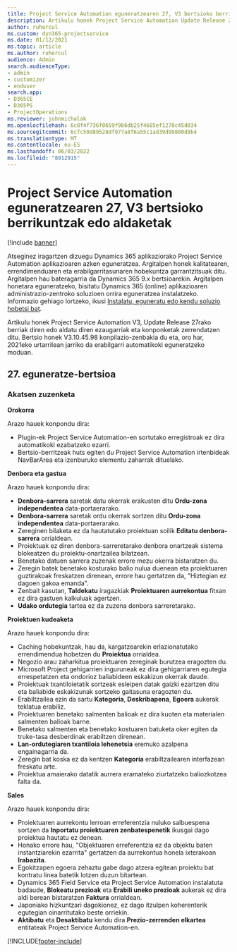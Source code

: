 ```yaml
---
title: Project Service Automation eguneratzearen 27, V3 bertsioko berrikuntzak edo aldaketak
description: Artikulu honek Project Service Automation Update Release 27, V3-n eskuragarri dauden funtzioak eta konponketak zerrendatzen ditu.
author: ruhercul
ms.custom: dyn365-projectservice
ms.date: 01/12/2021
ms.topic: article
ms.author: ruhercul
audience: Admin
search.audienceType:
- admin
- customizer
- enduser
search.app:
- D365CE
- D365PS
- ProjectOperations
ms.reviewer: johnmichalak
ms.openlocfilehash: 6c8f4f736f0659f9b6db25f4685ef1278c45d034
ms.sourcegitcommit: 6cfc50d89528df977a8f6a55c1ad39d99800d9b4
ms.translationtype: MT
ms.contentlocale: eu-ES
ms.lasthandoff: 06/03/2022
ms.locfileid: "8912915"
---
```

# <a name="whats-new-or-changed-in-project-service-automation-update-release-27-v3"></a>Project Service Automation eguneratzearen 27, V3 bertsioko berrikuntzak edo aldaketak

[!include [banner](../includes/psa-now-project-operations.md)]

Atseginez iragartzen dizuegu Dynamics 365 aplikaziorako Project Service Automation aplikazioaren azken eguneratzea. Argitalpen honek kalitatearen, errendimenduaren eta erabilgarritasunaren hobekuntza garrantzitsuak ditu. Argitalpen hau bateragarria da Dynamics 365 9.x bertsioarekin. Argitalpen honetara eguneratzeko, bisitatu Dynamics 365 (online) aplikazioaren administrazio-zentroko soluzioen orrira eguneratzea instalatzeko. Informazio gehiago lortzeko, ikusi [Instalatu, eguneratu edo kendu soluzio hobetsi bat](/power-platform/admin/install-remove-preferred-solution).

Artikulu honek Project Service Automation V3, Update Release 27rako berriak diren edo aldatu diren ezaugarriak eta konponketak zerrendatzen ditu. Bertsio honek V3.10.45.98 konpilazio-zenbakia du eta, oro har, 2021eko urtarrilean jarriko da erabilgarri automatikoki eguneratzeko moduan.

## <a name="update-release-27"></a>27. eguneratze-bertsioa

### <a name="bug-fixes"></a>Akatsen zuzenketa

**Orokorra**

Arazo hauek konpondu dira:

- Plugin-ek Project Service Automation-en sortutako erregistroak ez dira automatikoki ezabatzeko ezarri.
- Bertsio-berritzeak huts egiten du Project Service Automation irtenbideak NavBarArea eta izenburuko elementu zaharrak dituelako.

**Denbora eta gastua**

Arazo hauek konpondu dira:

- **Denbora-sarrera** saretak datu okerrak erakusten ditu **Ordu-zona independentea** data-portaerarako.
- **Denbora-sarrera** saretak ordu okerrak sortzen ditu **Ordu-zona independentea** data-portaerarako.
- Zereginen bilaketa ez da hautatutako proiektuan soilik **Editatu denbora-sarrera** orrialdean.
- Proiektuak ez diren denbora-sarreretarako denbora onartzeak sistema blokeatzen du proiektu-onartzailea bilatzean.
- Benetako datuen sarrera zuzenak errore mezu okerra bistaratzen du.
- Zeregin batek benetako kosturako balio nulua duenean eta proiektuaren guztirakoak freskatzen direnean, errore hau gertatzen da, "Hiztegian ez dagoen gakoa emanda".
- Zenbait kasutan, **Taldekatu** iragazkiak **Proiektuaren aurrekontua** fitxan ez dira gastuen kalkuluak agertzen.
- **Udako ordutegia** tartea ez da zuzena denbora sarreretarako.

**Proiektuen kudeaketa**

Arazo hauek konpondu dira:

- Caching hobekuntzak, hau da, kargatzearekin erlazionatutako errendimendua hobetzen du **Proiektua** orrialdea.
- Negozio arau zaharkitua proiektuaren zereginak burutzea eragozten du.
- Microsoft Project gehigarrien inguruneak ez dira gehigarriaren egutegia errespetatzen eta ondorioz baliabideen eskakizun okerrak daude.
- Proiektuak txantiloietatik sortzeak esleipen datak gaizki ezartzen ditu eta baliabide eskakizunak sortzeko gaitasuna eragozten du.
- Erabiltzailea ezin da sartu **Kategoria**, **Deskribapena**, **Egoera** aukerak teklatua erabiliz.
- Proiektuaren benetako salmenten balioak ez dira kuoten eta materialen salmenten balioak barne.
- Benetako salmenten eta benetako kostuaren batuketa oker egiten da truke-tasa desberdinak erabiltzen direnean.
- **Lan-ordutegiaren txantiloia lehenetsia** eremuko azalpena engainagarria da.
- Zeregin bat koska ez da kentzen **Kategoria** erabiltzailearen interfazean freskatu arte.
- Proiektua amaierako datatik aurrera eramateko ziurtatzeko baliozkotzea falta da.

**Sales**

Arazo hauek konpondu dira:

- Proiektuaren aurrekontu lerroan erreferentzia nuluko salbuespena sortzen da **Inportatu proiektuaren zenbatespenetik** ikusgai dago proiektua hautatu ez denean.
- Honako errore hau, "Objektuaren erreferentzia ez da objektu baten instantziarekin ezarrita" gertatzen da aurrekontua honela ixterakoan **Irabazita**.
- Egokitzapen egoera zehaztu gabe dago atzera egitean proiektu bat kontratu linea batetik lotzen duzun bitartean.
- Dynamics 365 Field Service eta Project Service Automation instalatuta badaude, **Blokeatu prezioak** eta **Erabili uneko prezioak** aukerak ez dira aldi berean bistaratzen **Faktura** orrialdean.
- Japoniako hizkuntzari dagokionez, ez dago itzulpen koherenterik egutegian oinarritutako beste orriekin.
- **Aktibatu** eta **Desaktibatu** kendu dira **Prezio-zerrenden elkartea** entitateak Project Service Automation-en.


[!INCLUDE[footer-include](../includes/footer-banner.md)]
